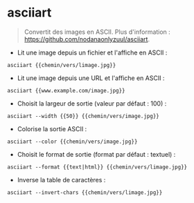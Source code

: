 # asciiart

> Convertit des images en ASCII.
> Plus d'information : <https://github.com/nodanaonlyzuul/asciiart>.

- Lit une image depuis un fichier et l'affiche en ASCII :

`asciiart {{chemin/vers/limage.jpg}}`

- Lit une image depuis une URL et l'affiche en ASCII :

`asciiart {{www.example.com/image.jpg}}`

- Choisit la largeur de sortie (valeur par défaut : 100) :

`asciiart --width {{50}} {{chemin/vers/image.jpg}}`

- Colorise la sortie ASCII :

`asciiart --color {{chemin/vers/image.jpg}}`

- Choisit le format de sortie (format par défaut : textuel) :

`asciiart --format {{text|html}} {{chemin/vers/limage.jpg}}`

- Inverse la table de caractères :

`asciiart --invert-chars {{chemin/vers/limage.jpg}}`
